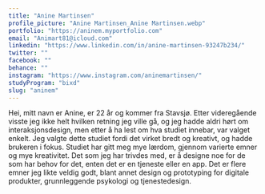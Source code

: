 ```yaml
---
title: "Anine Martinsen"
profile_picture: "Anine Martinsen_Anine Martinsen.webp"
portfolio: "https://aninem.myportfolio.com"
email: "Animart81@icloud.com"
linkedin: "https://www.linkedin.com/in/anine-martinsen-93247b234/"
twitter: ""
facebook: ""
behance: ""
instagram: "https://www.instagram.com/aninemartinsen/"
studyProgram: "bixd"
slug: "aninem"
---
```


Hei, mitt navn er Anine, er 22 år og kommer fra Stavsjø. Etter videregående visste jeg ikke helt hvilken retning jeg ville gå, og jeg hadde aldri hørt om interaksjonsdesign, men etter å ha lest om hva studiet innebar, var valget enkelt. Jeg valgte dette studiet fordi det virket bredt og kreativt, og hadde brukeren i fokus. Studiet har gitt meg mye lærdom, gjennom varierte emner og mye kreativitet. Det som jeg har trivdes med, er å designe noe for de som har behov for det, enten det er en tjeneste eller en app. Det er flere emner jeg likte veldig godt, blant annet design og prototyping for digitale produkter, grunnleggende psykologi og tjenestedesign.
